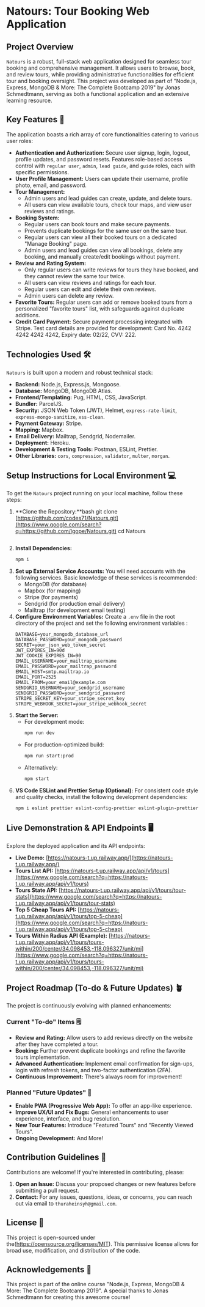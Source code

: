 # Natours: Tour Booking Web Application

## Project Overview

`Natours` is a robust, full-stack web application designed for seamless tour booking and comprehensive management. It allows users to browse, book, and review tours, while providing administrative functionalities for efficient tour and booking oversight. This project was developed as part of "Node.js, Express, MongoDB & More: The Complete Bootcamp 2019" by Jonas Schmedtmann, serving as both a functional application and an extensive learning resource.

## Key Features 📝

The application boasts a rich array of core functionalities catering to various user roles:

  * **Authentication and Authorization:** Secure user signup, login, logout, profile updates, and password resets. Features role-based access control with `regular user`, `admin`, `lead guide`, and `guide` roles, each with specific permissions.
  * **User Profile Management:** Users can update their username, profile photo, email, and password.
  * **Tour Management:**
      * Admin users and lead guides can create, update, and delete tours.
      * All users can view available tours, check tour maps, and view user reviews and ratings.
  * **Booking System:**
      * Regular users can book tours and make secure payments.
      * Prevents duplicate bookings for the same user on the same tour.
      * Regular users can view all their booked tours on a dedicated "Manage Booking" page.
      * Admin users and lead guides can view all bookings, delete any booking, and manually create/edit bookings without payment.
  * **Review and Rating System:**
      * Only regular users can write reviews for tours they have booked, and they cannot review the same tour twice.
      * All users can view reviews and ratings for each tour.
      * Regular users can edit and delete their own reviews.
      * Admin users can delete any review.
  * **Favorite Tours:** Regular users can add or remove booked tours from a personalized "favorite tours" list, with safeguards against duplicate additions.
  * **Credit Card Payment:** Secure payment processing integrated with Stripe. Test card details are provided for development: Card No. 4242 4242 4242 4242, Expiry date: 02/22, CVV: 222.

## Technologies Used 🛠️

`Natours` is built upon a modern and robust technical stack:

  * **Backend:** Node.js, Express.js, Mongoose.
  * **Database:** MongoDB, MongoDB Atlas.
  * **Frontend/Templating:** Pug, HTML, CSS, JavaScript.
  * **Bundler:** ParcelJS.
  * **Security:** JSON Web Token (JWT), Helmet, `express-rate-limit`, `express-mongo-sanitize`, `xss-clean`.
  * **Payment Gateway:** Stripe.
  * **Mapping:** Mapbox.
  * **Email Delivery:** Mailtrap, Sendgrid, Nodemailer.
  * **Deployment:** Heroku.
  * **Development & Testing Tools:** Postman, ESLint, Prettier.
  * **Other Libraries:** `cors`, `compression`, `validator`, `multer`, `morgan`.

## Setup Instructions for Local Environment 💻

To get the `Natours` project running on your local machine, follow these steps:

1.  \*\*Clone the Repository:\*\*bash
    git clone [https://github.com/codes71/Natours.git](https://www.google.com/search?q=https://github.com/lgope/Natours.git)
    cd Natours
    ```
    ```
2.  **Install Dependencies:**
    ```bash
    npm i
    ```
3.  **Set up External Service Accounts:**
    You will need accounts with the following services. Basic knowledge of these services is recommended:
      * MongoDB (for database)
      * Mapbox (for mapping)
      * Stripe (for payments)
      * Sendgrid (for production email delivery)
      * Mailtrap (for development email testing)
4.  **Configure Environment Variables:**
    Create a `.env` file in the root directory of the project and set the following environment variables :
    ```
    DATABASE=your_mongodb_database_url
    DATABASE_PASSWORD=your_mongodb_password
    SECRET=your_json_web_token_secret
    JWT_EXPIRES_IN=90d
    JWT_COOKIE_EXPIRES_IN=90
    EMAIL_USERNAME=your_mailtrap_username
    EMAIL_PASSWORD=your_mailtrap_password
    EMAIL_HOST=smtp.mailtrap.io
    EMAIL_PORT=2525
    EMAIL_FROM=your_email@example.com
    SENDGRID_USERNAME=your_sendgrid_username
    SENDGRID_PASSWORD=your_sendgrid_password
    STRIPE_SECRET_KEY=your_stripe_secret_key
    STRIPE_WEBHOOK_SECRET=your_stripe_webhook_secret
    ```
5.  **Start the Server:**
      * For development mode:
        ```bash
        npm run dev
        ```
      * For production-optimized build:
        ```bash
        npm run start:prod
        ```
      * Alternatively:
        ```bash
        npm start
        ```
6.  **VS Code ESLint and Prettier Setup (Optional):**
    For consistent code style and quality checks, install the following development dependencies:
    ```bash
    npm i eslint prettier eslint-config-prettier eslint-plugin-prettier eslint-config-airbnb eslint-plugin-node eslint-plugin-import eslint-plugin-jsx-a11y eslint-plugin-react --save-dev
    ```

## Live Demonstration & API Endpoints 🖥️

Explore the deployed application and its API endpoints:

  * **Live Demo:** [https://natours-t.up.railway.app/](https://natours-t.up.railway.app/) 
  * **Tours List API:** [https://natours-t.up.railway.app/api/v1/tours](https://www.google.com/search?q=https://natours-t.up.railway.app/api/v1/tours) 
  * **Tours State API:** [https://natours-t.up.railway.app/api/v1/tours/tour-stats](https://www.google.com/search?q=https://natours-t.up.railway.app/api/v1/tours/tour-stats) 
  * **Top 5 Cheap Tours API:** [https://natours-t.up.railway.app/api/v1/tours/top-5-cheap](https://www.google.com/search?q=https://natours-t.up.railway.app/api/v1/tours/top-5-cheap) 
  * **Tours Within Radius API (Example):** [https://natours-t.up.railway.app/api/v1/tours/tours-within/200/center/34.098453,-118.096327/unit/mi](https://www.google.com/search?q=https://natours-t.up.railway.app/api/v1/tours/tours-within/200/center/34.098453,-118.096327/unit/mi) 

## Project Roadmap (To-do & Future Updates) 🪴

The project is continuously evolving with planned enhancements:

### Current "To-do" Items 🗒️

  * **Review and Rating:** Allow users to add reviews directly on the website after they have completed a tour.
  * **Booking:** Further prevent duplicate bookings and refine the favorite tours implementation.
  * **Advanced Authentication:** Implement email confirmation for sign-ups, login with refresh tokens, and two-factor authentication (2FA).
  * **Continuous Improvement:** There's always room for improvement\! 

### Planned "Future Updates" 🚀

  * **Enable PWA (Progressive Web App):** To offer an app-like experience.
  * **Improve UX/UI and Fix Bugs:** General enhancements to user experience, interface, and bug resolution.
  * **New Tour Features:** Introduce "Featured Tours" and "Recently Viewed Tours".
  * **Ongoing Development:** And More\! 

## Contribution Guidelines 🤝

Contributions are welcome\! If you're interested in contributing, please:

1.  **Open an Issue:** Discuss your proposed changes or new features before submitting a pull request.
2.  **Contact:** For any issues, questions, ideas, or concerns, you can reach out via email to `thuraheinsyh@gmail.com`.

## License 📄

This project is open-sourced under the(https://opensource.org/licenses/MIT). This permissive license allows for broad use, modification, and distribution of the code.

## Acknowledgements 🙏

This project is part of the online course "Node.js, Express, MongoDB & More: The Complete Bootcamp 2019". A special thanks to Jonas Schmedtmann for creating this awesome course\! 